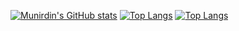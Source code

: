 [![Munirdin's GitHub stats](https://github-readme-stats.vercel.app/api?username=munirdin87)](https://github.com/anuraghazra/github-readme-stats)
[![Top Langs](https://github-readme-stats.vercel.app/api/top-langs/?username=munirdin87&layout=compact)](https://github.com/anuraghazra/github-readme-stats)
[![Top Langs](https://github-readme-stats.vercel.app/api/top-langs/?username=munirdin87&hide=html)](https://github.com/anuraghazra/github-readme-stats)

